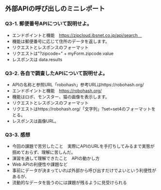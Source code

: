 ## 外部APIの呼び出しのミニレポート
### Q3-1. 郵便番号APIについて説明せよ。
* エンドポイントと機能　https://zipcloud.ibsnet.co.jp/api/search　
* 機能は郵便番号に応じて住所のデータを返します。
* リクエストとレスポンスのフォーマット
* リクエストは"?zipcode=" + myForm.zipcode.value
* レスポンスは data.results
### Q3-2. 各自で調査したAPIについて説明せよ。
* APIの名称と参照URL「robohash」参考URLはhttps://robohash.org/
* エンドポイントと機能　https://robohash.org/
* 機能はロボ、モンスター、猫の画像を表示します。
* リクエストとレスポンスのフォーマット
* リクエストはhttps://robohash.org/「文字列」?set=set4のフォーマットをとる。
* レスポンスは画像URL。
### Q3-3. 感想
* 今回の課題で苦労したこと　実際にAPIのURLを手打ちしてみるまで実態が掴めておらず、理解に苦しんだ。
* 演習を通して理解できたこと　APIの動かし方
* Web APIの利便性や課題など　
* 事前にデータが決まっていれば外部から呼び出すだけでよいという利便性があるが、
* 流動的なデータを扱うのには課題が残るように見受けられる
